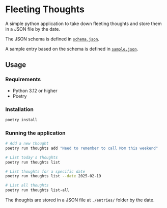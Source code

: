 # Fleeting Thoughts

A simple python application to take down fleeting thoughts and store them in a JSON file by the date.

The JSON schema is defined in [`schema.json`](./schema.json).

A sample entry based on the schema is defined in [`sample.json`](./sample.json).

## Usage

### Requirements

- Python 3.12 or higher
- Poetry

### Installation

```bash
poetry install
```

### Running the application

```bash
# Add a new thought
poetry run thoughts add "Need to remember to call Mom this weekend"

# List today's thoughts
poetry run thoughts list

# List thoughts for a specific date
poetry run thoughts list --date 2025-02-19

# List all thoughts
poetry run thoughts list-all
```

The thoughts are stored in a JSON file at `./entries/` folder by the date.
